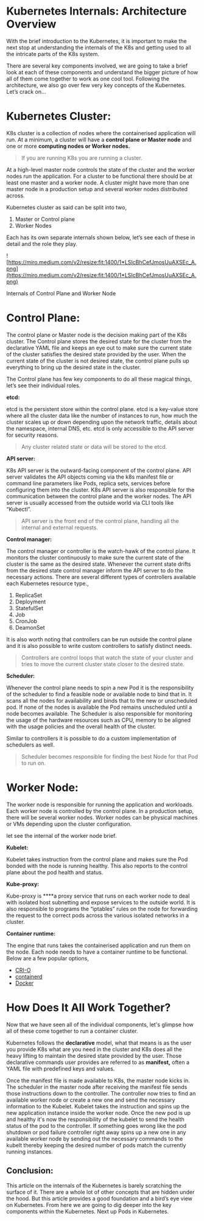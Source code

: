# Kubernetes Internals: Architecture Overview

With the brief introduction to the Kubernetes, it is important to make the next stop at understanding the internals of the K8s and getting used to all the intricate parts of the K8s system.

There are several key components involved, we are going to take a brief look at each of these components and understand the bigger picture of how all of them come together to work as one cool tool. Following the architecture, we also go over few very key concepts of the Kubernetes. Let’s crack on...

# **Kubernetes Cluster:**

K8s cluster is a collection of nodes where the containerised application will run. At a minimum, a cluster will have a **control plane or Master node** and one or more **computing nodes or Worker nodes.**

> If you are running K8s you are running a cluster.
> 

At a high-level master node controls the state of the cluster and the worker nodes run the application. For a cluster to be functional there should be at least one master and a worker node. A cluster might have more than one master node in a production setup and several worker nodes distributed across.

Kubernetes cluster as said can be split into two,

1. Master or Control plane
2. Worker Nodes

Each has its own separate internals shown below, let’s see each of these in detail and the role they play.

![https://miro.medium.com/v2/resize:fit:1400/1*LSIcBhCefJmosUuAXSEc_A.png](https://miro.medium.com/v2/resize:fit:1400/1*LSIcBhCefJmosUuAXSEc_A.png)

Internals of Control Plane and Worker Node

# **Control Plane:**

The control plane or Master node is the decision making part of the K8s cluster. The Control plane stores the desired state for the cluster from the declarative YAML file and keeps an eye out to make sure the current state of the cluster satisfies the desired state provided by the user. When the current state of the cluster is not desired state, the control plane pulls up everything to bring up the desired state in the cluster.

The Control plane has few key components to do all these magical things, let’s see their individual roles.

**etcd:**

etcd is the persistent store within the control plane. etcd is a key-value store where all the cluster data like the number of instances to run, how much the cluster scales up or down depending upon the network traffic, details about the namespace, internal DNS, etc. etcd is only accessible to the API server for security reasons.

> Any cluster related state or data will be stored to the etcd.
> 

**API server:**

K8s API server is the outward-facing component of the control plane. API server validates the API objects coming via the k8s manifest file or command line parameters like Pods, replica sets, services before configuring them into the cluster. K8s API server is also responsible for the communication between the control plane and the worker nodes. The API server is usually accessed from the outside world via CLI tools like “Kubectl”.

> API server is the front end of the control plane, handling all the internal and external requests.
> 

**Control manager:**

The control manager or controller is the watch-hawk of the control plane. It monitors the cluster continuously to make sure the current state of the cluster is the same as the desired state. Whenever the current state drifts from the desired state control manager inform the API server to do the necessary actions. There are several different types of controllers available each Kubernetes resource type.,

1. ReplicaSet
2. Deployment
3. StatefulSet
4. Job
5. CronJob
6. DeamonSet

It is also worth noting that controllers can be run outside the control plane and it is also possible to write custom controllers to satisfy distinct needs.

> Controllers are control loops that watch the state of your cluster and tries to move the current cluster state closer to the desired state.
> 

**Scheduler:**

Whenever the control plane needs to spin a new Pod it is the responsibility of the scheduler to find a feasible node or available node to bind that in. It scans all the nodes for availability and binds that to the new or unscheduled pod. If none of the nodes is available the Pod remains unscheduled until a node becomes available. The Scheduler is also responsible for monitoring the usage of the hardware resources such as CPU, memory to be aligned with the usage policies and the overall health of the cluster.

Similar to controllers it is possible to do a custom implementation of schedulers as well.

> Scheduler becomes responsible for finding the best Node for that Pod to run on.
> 

# **Worker Node:**

The worker node is responsible for running the application and workloads. Each worker node is controlled by the control plane. In a production setup, there will be several worker nodes. Worker nodes can be physical machines or VMs depending upon the cluster configuration.

let see the internal of the worker node brief.

**Kubelet:**

Kubelet takes instruction from the control plane and makes sure the Pod bonded with the node is running healthy. This also reports to the control plane about the pod health and status.

**Kube-proxy:**

Kube-proxy is ****a proxy service that runs on each worker node to deal with isolated host subnetting and expose services to the outside world. It is also responsible to programs the “iptables” rules on the node for forwarding the request to the correct pods across the various isolated networks in a cluster.

**Container runtime:**

The engine that runs takes the containerised application and run them on the node. Each node needs to have a container runtime to be functional. Below are a few popular options,

- [CRI-O](https://kubernetes.io/docs/setup/production-environment/container-runtimes/#cri-o)
- [containerd](https://kubernetes.io/docs/setup/production-environment/container-runtimes/#containerd)
- [Docker](https://kubernetes.io/docs/setup/production-environment/container-runtimes/#docker)

# **How Does It All Work Together?**

Now that we have seen all of the individual components, let's glimpse how all of these come together to run a container cluster.

Kubernetes follows the **declarative** model, what that means is as the user you provide K8s what are you need in the cluster and K8s does all the heavy lifting to maintain the desired state provided by the user. Those declarative commands user provides are referred to as **manifest,** often a YAML file with predefined keys and values.

Once the manifest file is made available to K8s, the master node kicks in. The scheduler in the master node after receiving the manifest file sends those instructions down to the controller. The controller now tries to find an available worker node or create a new one and send the necessary information to the Kubelet. Kubelet takes the instruction and spins up the new application instance inside the worker node. Once the new pod is up and healthy it's now the responsibility of the kubelet to send the health status of the pod to the controller. If something goes wrong like the pod shutdown or pod failure controller right away spins up a new one in any available worker node by sending out the necessary commands to the kubelt thereby keeping the desired number of pods match the currently running instances.

## **Conclusion:**

This article on the internals of the Kubernetes is barely scratching the surface of it. There are a whole lot of other concepts that are hidden under the hood. But this article provides a good foundation and a bird’s eye view on Kubernetes. From here we are going to dig deeper into the key components within the Kubernetes. Next up Pods in Kubernetes.